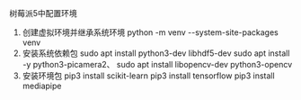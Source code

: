 

树莓派5中配置环境
1. 创建虚拟环境并继承系统环境
    python -m venv --system-site-packages venv
2. 安装系统依赖包
sudo apt install python3-dev libhdf5-dev
sudo apt install -y python3-picamera2、
sudo apt install libopencv-dev python3-opencv
3. 安装环境包
pip3 install scikit-learn
pip3 install tensorflow
pip3 install mediapipe